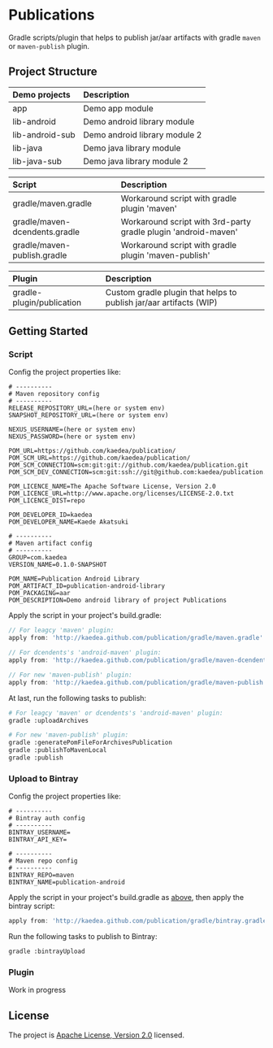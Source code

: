 # Publications

Gradle scripts/plugin that helps to publish jar/aar artifacts with gradle `maven` or `maven-publish` plugin.


## Project Structure

|  Demo projects |  Description |
| :------------ | :------------ |
| app | Demo app module |
| lib-android | Demo android library module |
| lib-android-sub | Demo android library module 2 |
| lib-java | Demo java library module |
| lib-java-sub | Demo java library module  2 |

|  Script |  Description |
| :------------ | :------------ |
| gradle/maven.gradle | Workaround script with gradle plugin 'maven' |
| gradle/maven-dcendents.gradle | Workaround script with 3rd-party gradle plugin 'android-maven' |
| gradle/maven-publish.gradle | Workaround script with gradle plugin 'maven-publish' |

|  Plugin |  Description |
| :------------ | :------------ |
| gradle-plugin/publication | Custom gradle plugin that helps to publish jar/aar artifacts (WIP) |

## Getting Started

### Script

Config the project properties like:
```shell
# ----------
# Maven repository config
# ----------
RELEASE_REPOSITORY_URL=(here or system env)
SNAPSHOT_REPOSITORY_URL=(here or system env)

NEXUS_USERNAME=(here or system env)
NEXUS_PASSWORD=(here or system env)

POM_URL=https://github.com/kaedea/publication/
POM_SCM_URL=https://github.com/kaedea/publication/
POM_SCM_CONNECTION=scm:git:git://github.com/kaedea/publication.git
POM_SCM_DEV_CONNECTION=scm:git:ssh://git@github.com:kaedea/publication.git

POM_LICENCE_NAME=The Apache Software License, Version 2.0
POM_LICENCE_URL=http://www.apache.org/licenses/LICENSE-2.0.txt
POM_LICENCE_DIST=repo

POM_DEVELOPER_ID=kaedea
POM_DEVELOPER_NAME=Kaede Akatsuki

# ----------
# Maven artifact config
# ----------
GROUP=com.kaedea
VERSION_NAME=0.1.0-SNAPSHOT

POM_NAME=Publication Android Library
POM_ARTIFACT_ID=publication-android-library
POM_PACKAGING=aar
POM_DESCRIPTION=Demo android library of project Publications
```

Apply the script in your project's build.gradle:
```groovy
// For leagcy 'maven' plugin:
apply from: 'http://kaedea.github.com/publication/gradle/maven.gradle'

// For dcendents's 'android-maven' plugin:
apply from: 'http://kaedea.github.com/publication/gradle/maven-dcendents.gradle'

// For new 'maven-publish' plugin:
apply from: 'http://kaedea.github.com/publication/gradle/maven-publish.gradle'
```

At last, run the following tasks to publish:
```bash
# For leagcy 'maven' or dcendents's 'android-maven' plugin:
gradle :uploadArchives

# For new 'maven-publish' plugin:
gradle :generatePomFileForArchivesPublication
gradle :publishToMavenLocal
gradle :publish
```

### Upload to Bintray
Config the project properties like:
```shell
# ----------
# Bintray auth config
# ----------
BINTRAY_USERNAME=
BINTRAY_API_KEY=

# ----------
# Maven repo config
# ----------
BINTRAY_REPO=maven
BINTRAY_NAME=publication-android
```

Apply the script in your project's build.gradle as [above](#Script), then apply the bintray script:
```groovy
apply from: 'http://kaedea.github.com/publication/gradle/bintray.gradle'

```

Run the following tasks to publish to Bintray:
```bash
gradle :bintrayUpload
```

### Plugin

Work in progress

## License

The project is [Apache License, Version 2.0](/LICENSE) licensed.